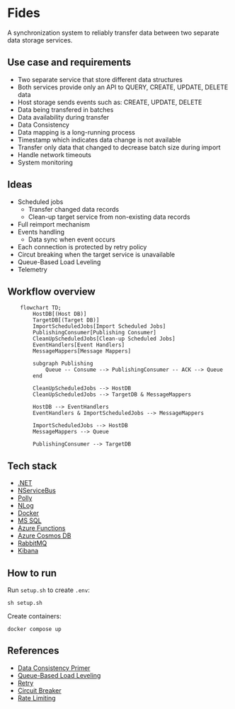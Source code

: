 # Fides
A synchronization system to reliably transfer data between two separate data storage services.

## Use case and requirements
- Two separate service that store different data structures
- Both services provide only an API to QUERY, CREATE, UPDATE, DELETE data
- Host storage sends events such as: CREATE, UPDATE, DELETE
- Data being transfered in batches
- Data availability during transfer
- Data Consistency
- Data mapping is a long-running process
- Timestamp which indicates data change is not available
- Transfer only data that changed to decrease batch size during import
- Handle network timeouts
- System monitoring

## Ideas
- Scheduled jobs
    - Transfer changed data records
    - Clean-up target service from non-existing data records
- Full reimport mechanism
- Events handling
    - Data sync when event occurs
- Each connection is protected by retry policy
- Circut breaking when the target service is unavailable
- Queue-Based Load Leveling
- Telemetry

## Workflow overview
```mermaid
    flowchart TD;
        HostDB[(Host DB)]
        TargetDB[(Target DB)]
        ImportScheduledJobs[Import Scheduled Jobs]
        PublishingConsumer[Publishing Consumer]
        CleanUpScheduledJobs[Clean-up Scheduled Jobs]
        EventHandlers[Event Handlers]
        MessageMappers[Message Mappers]

        subgraph Publishing
            Queue -- Consume --> PublishingConsumer -- ACK --> Queue
        end

        CleanUpScheduledJobs --> HostDB
        CleanUpScheduledJobs --> TargetDB & MessageMappers

        HostDB --> EventHandlers
        EventHandlers & ImportScheduledJobs --> MessageMappers

        ImportScheduledJobs --> HostDB
        MessageMappers --> Queue
        
        PublishingConsumer --> TargetDB
```

## Tech stack
- [.NET](https://dotnet.microsoft.com/en-us/download)
- [NServiceBus](https://particular.net/nservicebus)
- [Polly](https://github.com/App-vNext/Polly)
- [NLog](https://nlog-project.org)
- [Docker](https://www.docker.com)
- [MS SQL](https://hub.docker.com/_/microsoft-mssql-server)
- [Azure Functions](https://docs.microsoft.com/en-us/azure/azure-functions/)
- [Azure Cosmos DB](https://docs.microsoft.com/en-us/azure/cosmos-db/)
- [RabbitMQ](https://www.rabbitmq.com)
- [Kibana](https://www.elastic.co/kibana/)

## How to run
Run `setup.sh` to create `.env`:
```
sh setup.sh
```

Create containers:
```
docker compose up
```

## References
- [Data Consistency Primer](https://docs.microsoft.com/en-us/previous-versions/msp-n-p/dn589800(v=pandp.10))
- [Queue-Based Load Leveling](https://docs.microsoft.com/en-us/azure/architecture/patterns/queue-based-load-leveling)
- [Retry](https://docs.microsoft.com/en-us/azure/architecture/patterns/retry)
- [Circuit Breaker](https://docs.microsoft.com/en-us/azure/architecture/patterns/circuit-breaker)
- [Rate Limiting](https://docs.microsoft.com/en-us/azure/architecture/patterns/rate-limiting-pattern)
